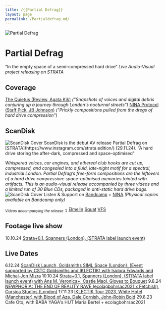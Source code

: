 ```yaml
---
title: /{{Partial Defrag}}
layout: page
permalink: /Partialdefrag.md/
---
```

<img alt="Partial Defrag" class="centered-image" src="/vlp1602.github.io/images/partialDefrag.jpg" />

# Partial Defrag
“In the empty space of a semi-compressed hard drive”
*Live Audio-Visual project releasing on STRATA*

## Coverage
[The Quietus (Review, Agata Kik)](https://thequietus.com/quietus-reviews/partial-defrag-scandisk-review/)
*("Snapshots of voices and digital debris conjuring up a journey through London's nocturnal streets")*
[NINA Protocol (Staff Pick, JB Johnson)](https://www.ninaprotocol.com/releases/partial-defrag-scandisk)
*("Prickly compositions pulled from the dregs of hard drive compression")*

## ScanDisk
<img alt="ScanDisk Cover" class="centered-image" src="/vlp1602.github.io/images/scanDiskCover.jpg" />
ScanDisk is the debut AV release Partial Defrag on [STRATA](https://www.instagram.com/strata.edition/) (29.11.24). 
“A hard drive storing the after-dark, compressed and space-optimised"

*Whispered voices, car engines, and ethereal club hooks are cut up, compressed, and congealed into a fluid, late-night motif for a spectral, industrial London. Partial Defrag’s free-form compositions are the leftovers of a hard drive compression: space-optimised memories tainted with artifacts.
This is an audio-visual release accompanied by three videos and a limited run of 30 Blue CDs, packaged in anti-static hard drive bags.*
<img alt="ScanDisk Cover" class="centered-image" src="/vlp1602.github.io/images/ScanDiskCD.jpg" />
Listen & Support on [Bandcamp](https://strataedition.bandcamp.com/album/scandisk) + [NINA](https://www.ninaprotocol.com/articles/partial-defrag-scandisk) *(Physical copies available on Bandcamp only)*

<sub>*Videos accompanying the release ↴*</sub> 
[Elmelin](youtu.be/npcC32gz2KQ)
[Squat](youtu.be/mrEraBWjmkA)
[VFS](youtu.be/3WujZG_iTCk)

## Footage live show
10.10.24 [Strata+0.1, Spanners (London), (STRATA label launch event)](https://youtu.be/S_Df2o6p2D4?si=6iOVR2Pu76hxkHmr)

## Live Dates
6.12.24 [ScanDisk Launch, Goldsmiths SIML Space (London), (Event supported by CSTC Goldsmiths and IKLECTIK) with Isidora Edwards and Michal-Jon Mizra](https://ra.co/events/2051306)
10.10.24 [Strata+0.1, Spanners (London), (STRATA label launch event) with Ans M, Veronica+, Castle Maol, Gloves to Bouquet](https://ra.co/events/1969763)
9.8.24 [NEWPHORIA: THE END OF REALITY RAVE (ecolagbohrsac2021 x Fetchish), Corsica Studios (London)](https://ra.co/events/1862444)
17.11.23 [IKLECTIK Tour 2023, White Hotel (Manchester) with Blood of Aza, Dale Cornish, John-Robin Bold](https://ra.co/events/1770047)
29.8.23 Cafe Oto, with BABA YAGA's HUT Maria Bertel + ecolagbohrsac2021


